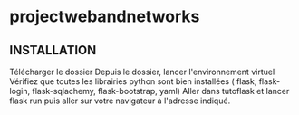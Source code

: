 # projectwebandnetworks

## INSTALLATION

Télécharger le dossier 
Depuis le dossier, lancer l'environnement virtuel 
Vérifiez que toutes les librairies python sont bien installées ( flask, flask-login, flask-sqlachemy, flask-bootstrap, yaml)
Aller dans tutoflask et lancer flask run puis aller sur votre navigateur à l'adresse indiqué.
